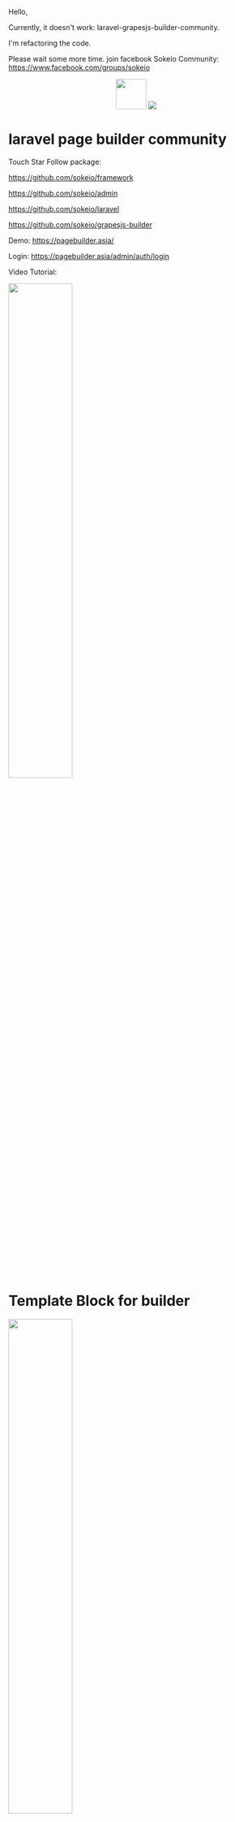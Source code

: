 Hello,

Currently, it doesn't work: laravel-grapesjs-builder-community.

I'm refactoring the code.

Please wait some more time.
join facebook Sokeio Community: https://www.facebook.com/groups/sokeio


<p align="center"><img style="width:60px; border-radius: 3px;" src="./bytechasia_logo.jpg">
<img src="https://laravel.com/assets/img/components/logo-laravel.svg">
</p>

# laravel page builder community

Touch Star Follow package: 

https://github.com/sokeio/framework

https://github.com/sokeio/admin 

https://github.com/sokeio/laravel 

 https://github.com/sokeio/grapesjs-builder

Demo: https://pagebuilder.asia/

Login: https://pagebuilder.asia/admin/auth/login


Video Tutorial:

[<img src="https://i.ytimg.com/vi/fVEFetzyhTM/maxresdefault.jpg" width="50%">](https://www.youtube.com/watch?v=fVEFetzyhTM&t=8s)

# Template Block for builder

[<img src="https://i.ytimg.com/vi/Q55kWB3C-Ec/maxresdefault.jpg" width="50%">](https://www.youtube.com/watch?v=Q55kWB3C-Ec&t=0s)

Folder Template: */resources/template-builders/*

```html
<!--
    template name:name demo
    template type:pro
    topic: boostrap 5,hello
    category: common
    anthor: nguyen van hau
    email:nguyenvanhaudev@gmail.com
    thumbnail:
    description:
-->
<div class="px-4 py-5 my-5 text-center">
    <img class="d-block mx-auto mb-4" src="https://getbootstrap.com/docs/5.3/assets/brand/bootstrap-logo.svg" alt="" width="72"
        height="57">
    <h1 class="display-5 fw-bold">Centered hero</h1>
    <div class="col-lg-6 mx-auto">
        <p class="lead mb-4">Quickly design and customize responsive mobile-first sites with Bootstrap, the world’s most
            popular front-end open source toolkit, featuring Sass variables and mixins, responsive grid system,
            extensive prebuilt components, and powerful JavaScript plugins.</p>
        <div class="d-grid gap-2 d-sm-flex justify-content-sm-center">
            <button type="button" class="btn btn-primary btn-lg px-4 gap-3">Primary button</button>
            <button type="button" class="btn btn-outline-secondary btn-lg px-4">Secondary</button>
        </div>
    </div>
</div>
```
## Feature(New):

-   Modules
-   Themes
-   Plugins
-   Actions
-   ShortCodes
-   CURD Base
-   Auth(User,Role,Permission)
-   Setting

## Technology used:

-   Laravel 10x
-   Livewire 3x
-   unisharp/laravel-filemanager 2.6
-   staudenmeir/eloquent-eager-limit 1.8.3
-   Boostrap 5x
-   Tabler and Tabler-icon

## Requirements

PHP 8.2+

## Installation

You can install package via composer

```bash
$ composer install
$ php artisan migrate
$ php artisan b:setup
$ php artisan vendor:publish --tag=lfm_config
$ php artisan vendor:publish --tag=lfm_public

```

**_Note_**: If the interface is experiencing an error, please delete the 'platform' folder within the 'public' folder and refresh the website page. The error should be resolved automatically.

```bash
account: admin@hau.xyz
password: AdMin@123

```

## Usage

Make module:

```bash
$ php artisan mb:module Demo3 -a true -f true
```

Make plugin:

```bash
$ php artisan mb:plugin Demo3 -a true -f true
```

Make theme:

```bash
$ php artisan mb:theme Demo3 -a true -t theme -f true
```

## Screens

<p align="center"><img src="./images/Screenshot1.png"></p>
<p align="center"><img src="./images/Screenshot2.png"></p>
<p align="center"><img src="./images/Screenshot3.png"></p>
<p align="center"><img src="./images/Screenshot4.png"></p>
<p align="center"><img src="./images/Screenshot5.png"></p>
<p align="center"><img src="./images/Screenshot6.png"></p>
<p align="center"><img src="./images/Screenshot7.png"></p>
<p align="center"><img src="./images/Screenshot8.png"></p>
<p align="center"><img src="./images/Screenshot9.png"></p>
<p align="center"><img src="./images/Screenshot10.png"></p>
<p align="center"><img src="./images/Screenshot11.png"></p>
<p align="center"><img src="./images/Screenshot12.png"></p>
<p align="center"><img src="./images/Screenshot13.png"></p>
<p align="center"><img src="./images/Screenshot14.png"></p>
<p align="center"><img src="./images/Screenshot15.png"></p>
<p align="center"><img src="./images/Screenshot16.png"></p>
## Contributing

Pull requests are welcome. For major changes, please open an issue first to discuss what you would like to change.

https://github.com/sokeio/sokeio/discussions

Please make sure to update tests as appropriate.

## Product list:

[Free Online Tutorials](https://tutorialaz.com/)

site: https://bytechasia.com/

email contact: nguyenvanhaudev@gmail.com

## License

[MIT](./LICENSE)
